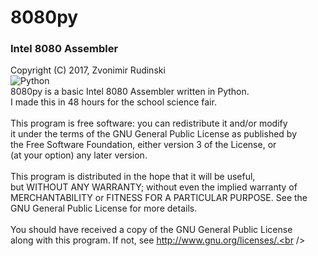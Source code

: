 # 8080py
### Intel 8080 Assembler<br />
Copyright (C) 2017, Zvonimir Rudinski<br />
![Python](https://www.python.org/static/community_logos/python-logo-master-v3-TM.png "Written in Python")<br >
8080py is a basic Intel 8080 Assembler written in Python.<br />
I made this in 48 hours for the school science fair.<br /><br />
This program is free software: you can redistribute it and/or modify<br />
it under the terms of the GNU General Public License as published by<br />
the Free Software Foundation, either version 3 of the License, or<br />
(at your option) any later version.<br />
<br />
This program is distributed in the hope that it will be useful,<br />
but WITHOUT ANY WARRANTY; without even the implied warranty of<br />
MERCHANTABILITY or FITNESS FOR A PARTICULAR PURPOSE.  See the<br />
GNU General Public License for more details.<br />
<br />
You should have received a copy of the GNU General Public License<br />
along with this program.  If not, see http://www.gnu.org/licenses/.<br />

